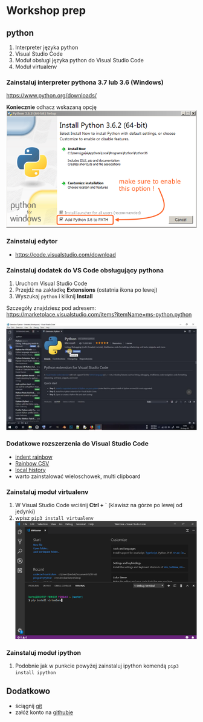 # Workshop prep

## python

1. Interpreter języka python
2. Visual Studio Code
3. Moduł obsługi języka python do Visual Studio Code
4. Moduł virtualenv

### Zainstaluj interpreter pythona 3.7 lub 3.6 (Windows)

https://www.python.org/downloads/

**Koniecznie** odhacz wskazaną opcję
![Python path](py_install.png)

### Zainstaluj edytor
  * https://code.visualstudio.com/download

### Zainstaluj dodatek do VS Code obsługujący pythona
  1. Uruchom Visual Studio Code
  2. Przejdź na zakładkę **Extensions** (ostatnia ikona po lewej)
  3. Wyszukaj `python` i kliknij **Install**
  
Szczegóły znajdziesz pod adresem: https://marketplace.visualstudio.com/items?itemName=ms-python.python

![python ext](python_ext.jpg)

### Dodatkowe rozszerzenia do Visual Studio Code
* [indent rainbow](https://marketplace.visualstudio.com/items?itemName=oderwat.indent-rainbow)
* [Rainbow CSV](https://marketplace.visualstudio.com/items?itemName=mechatroner.rainbow-csv)
* [local history](https://marketplace.visualstudio.com/items?itemName=xyz.local-history)
* warto zainstalować wieloschowek, multi clipboard

### Zainstaluj moduł virtualenv
1. W Visual Studio Code wciśnij **Ctrl + `** (klawisz na górze po lewej od jedynki)
2. wpisz `pip3 install virtualenv`
![virtual env](virtualenv.png)

### Zainstaluj moduł ipython
1. Podobnie jak w punkcie powyżej zainstaluj ipython komendą `pip3 install ipython`

## Dodatkowo
* ściągnij [git](https://git-scm.com/)
* załóż konto na [githubie](https://github.com)

